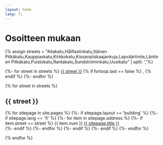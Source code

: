```yaml
---
layout: home
lang: fi
---
```

# Osoitteen mukaan
{% assign streets = "Aitakatu,Hållfastinkatu,Itäinen Pitkäkatu,Kauppiaskatu,Kirkkokatu,Kissanpiiskaajankuja,Lapväärtintie,Läntinen Pitkäkatu,Puistokatu,Rantakatu,Sundströminkatu,Uusikatu" | split: ','%}
<p>
{%- for street in streets %}
    <a href="#{{street}}">{{ street }}</a>
    {% if forloop.last == false %}
    ,
    {% endif %}
{%- endfor %}
</p>
{% for street in streets %}
  <h2><a class="anchor" name="{{street}}">{{ street }}</a></h2>
  <p>
  {% for sitepage in site.pages %}
    {%- if sitepage.layout == 'building' %}
      {%- if sitepage.lang == 'fi' %}
        {%- for item in sitepage.address %}
          {%- if item.street == street %}
            {{ item.num }}  <a href="{{ sitepage.url }}">{{ sitepage.title }}</a><br>
          {%- endif %}
        {%- endfor %}
      {%- endif %}
    {%- endif %}
  {%- endfor %}
  </p>
{% endfor %}
